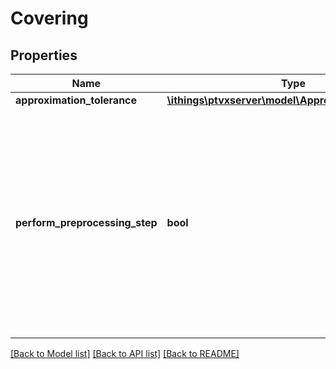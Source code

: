 # Covering

## Properties
Name | Type | Description | Notes
------------ | ------------- | ------------- | -------------
**approximation_tolerance** | [**\ithings\ptvxserver\model\ApproximationTolerance**](ApproximationTolerance.md) |  | [optional] 
**perform_preprocessing_step** | **bool** | Perform preprocessing to reduce the complexity of the optimization problem. For example by excluding forbidden or redundant combinations. For large problems the preprocessing itself can be very time-consuming. | [optional] 

[[Back to Model list]](../../README.md#documentation-for-models) [[Back to API list]](../../README.md#documentation-for-api-endpoints) [[Back to README]](../../README.md)

